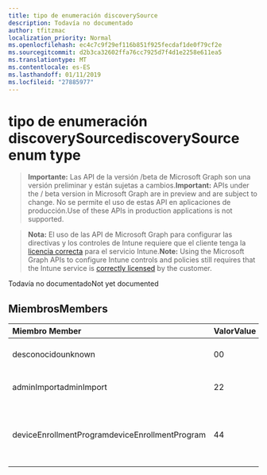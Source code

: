 ```yaml
---
title: tipo de enumeración discoverySource
description: Todavía no documentado
author: tfitzmac
localization_priority: Normal
ms.openlocfilehash: ec4c7c9f29ef116b851f925fecdaf1de0f79cf2e
ms.sourcegitcommit: d2b3ca32602ffa76cc7925d7f4d1e2258e611ea5
ms.translationtype: MT
ms.contentlocale: es-ES
ms.lasthandoff: 01/11/2019
ms.locfileid: "27885977"
---
```

# <a name="discoverysource-enum-type"></a><span data-ttu-id="2da2f-103">tipo de enumeración discoverySource</span><span class="sxs-lookup"><span data-stu-id="2da2f-103">discoverySource enum type</span></span>

> <span data-ttu-id="2da2f-104">**Importante:** Las API de la versión /beta de Microsoft Graph son una versión preliminar y están sujetas a cambios.</span><span class="sxs-lookup"><span data-stu-id="2da2f-104">**Important:** APIs under the / beta version in Microsoft Graph are in preview and are subject to change.</span></span> <span data-ttu-id="2da2f-105">No se permite el uso de estas API en aplicaciones de producción.</span><span class="sxs-lookup"><span data-stu-id="2da2f-105">Use of these APIs in production applications is not supported.</span></span>

> <span data-ttu-id="2da2f-106">**Nota:** El uso de las API de Microsoft Graph para configurar las directivas y los controles de Intune requiere que el cliente tenga la [licencia correcta](https://go.microsoft.com/fwlink/?linkid=839381) para el servicio Intune.</span><span class="sxs-lookup"><span data-stu-id="2da2f-106">**Note:** Using the Microsoft Graph APIs to configure Intune controls and policies still requires that the Intune service is [correctly licensed](https://go.microsoft.com/fwlink/?linkid=839381) by the customer.</span></span>

<span data-ttu-id="2da2f-107">Todavía no documentado</span><span class="sxs-lookup"><span data-stu-id="2da2f-107">Not yet documented</span></span>
## <a name="members"></a><span data-ttu-id="2da2f-108">Miembros</span><span class="sxs-lookup"><span data-stu-id="2da2f-108">Members</span></span>
|<span data-ttu-id="2da2f-109">Miembro	</span><span class="sxs-lookup"><span data-stu-id="2da2f-109">Member</span></span>|<span data-ttu-id="2da2f-110">Valor</span><span class="sxs-lookup"><span data-stu-id="2da2f-110">Value</span></span>|<span data-ttu-id="2da2f-111">Description</span><span class="sxs-lookup"><span data-stu-id="2da2f-111">Description</span></span>|
|:---|:---|:---|
|<span data-ttu-id="2da2f-112">desconocido</span><span class="sxs-lookup"><span data-stu-id="2da2f-112">unknown</span></span>|<span data-ttu-id="2da2f-113">0</span><span class="sxs-lookup"><span data-stu-id="2da2f-113">0</span></span>|<span data-ttu-id="2da2f-114">DiscoverySource es desconocido.</span><span class="sxs-lookup"><span data-stu-id="2da2f-114">DiscoverySource is Unknown.</span></span>|
|<span data-ttu-id="2da2f-115">adminImport</span><span class="sxs-lookup"><span data-stu-id="2da2f-115">adminImport</span></span>|<span data-ttu-id="2da2f-116">2</span><span class="sxs-lookup"><span data-stu-id="2da2f-116">2</span></span>|<span data-ttu-id="2da2f-117">Dispositivo se importa por el administrador.</span><span class="sxs-lookup"><span data-stu-id="2da2f-117">Device is imported by admin.</span></span>|
|<span data-ttu-id="2da2f-118">deviceEnrollmentProgram</span><span class="sxs-lookup"><span data-stu-id="2da2f-118">deviceEnrollmentProgram</span></span>|<span data-ttu-id="2da2f-119">4</span><span class="sxs-lookup"><span data-stu-id="2da2f-119">4</span></span>|<span data-ttu-id="2da2f-120">Dispositivo se agrega el programa de inscripción de dispositivos de Apple (Dep).</span><span class="sxs-lookup"><span data-stu-id="2da2f-120">Device is added by Apple device enrollment program (Dep).</span></span>|





